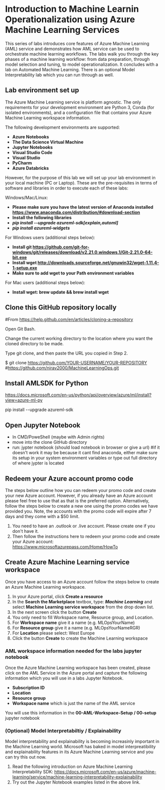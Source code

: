 # Introduction to Machine Learnin Operationalization using Azure Machine Learning Services
This series of labs introduces core features of Azure Machine Learning (AML) service and demonstrates how AML service can be used to orchestrate machine learning workflows. The labs walk you through the key phases of a machine learning workflow: from data preparation, through model selection and tuning, to model operationalization. It concludes with a lab on Automated Machine Learning. There is an optional Model Interpretability lab which you can run through as well.



## Lab environment set up

The Azure Machine Learning service is platform agnostic. The only requirements for your development environment are Python 3, Conda (for isolated environments), and a configuration file that contains your Azure Machine Learning workspace information.

The following development environments are supported: 
- **Azure Notebooks**
- **The Data Science Virtual Machine**
- **Jupyter Notebooks**
- **Visual Studio Code**
- **Visual Studio**
- **PyCharm**
- **Azure Databricks**

However, for the purpose of this lab we will set up your lab environment in your local machine (PC or Laptop). These are the pre-requisites in terms of software and libraries in order to execute each of these labs:

Windows/Mac/Linux:
 
- **Please make sure you have the latest version of Anaconda installed https://www.anaconda.com/distribution/#download-section**
- **Install the following libraries**
 - ***pip install --upgrade azureml-sdk[explain,automl]***
 - ***pip install azureml-widgets***

For Windows users (additional steps below):

- **Install git https://github.com/git-for-windows/git/releases/download/v2.21.0.windows.1/Git-2.21.0-64-bit.exe**
- **Install wget http://downloads.sourceforge.net/gnuwin32/wget-1.11.4-1-setup.exe**
- **Make sure to add wget to your Path environment variables**

For Mac users (additional steps below):

- **Install wget: brew update && brew install wget** 

## Clone this GitHub repository locally

#From https://help.github.com/en/articles/cloning-a-repository

Open Git Bash.

Change the current working directory to the location where you want the cloned directory to be made.

Type git clone, and then paste the URL you copied in Step 2.

$ git clone https://github.com/YOUR-USERNAME/YOUR-REPOSITORY  #https://github.com/nirav2000/MachineLearningOps.git

## Install AMLSDK for Python

https://docs.microsoft.com/en-us/python/api/overview/azure/ml/install?view=azure-ml-py

pip install --upgrade azureml-sdk

## Open Jupyter Notebook

- In CMD/PoweShell (maybe with Admin rights)
- move into the clone GitHub directory
- run: jypter notebook (should load notebook in browser or give a url) #if it doesn't work it may be because it cant find anaconda, either make sure its setup in your system environment variables or type out full directory of where jypter is located

## Redeem your Azure account promo code

The steps below outline how you can redeem your promo code and create your new Azure account. However, if you already have an Azure account please feel free to use that as that is the preferred option. Alternatively, follow the steps below to create a new one using the promo codes we have provided you. Note, the accounts with the promo code will expire after 7 days and they come with a $50 limit.

1. You need to have an .outlook or .live account. Please create one if you don't have it.
2. Then follow the instructions here to redeem your promo code and create your Azure account: https://www.microsoftazurepass.com/Home/HowTo


## Create Azure Machine Learning service workspace

Once you have access to an Azure account follow the steps below to create an Azure Machine Learning workspace.

1. In your Azure portal, click **Create a resource**
2. In the **Search the Marketplace** textbox, type: ***Machine Learning*** and select **Machine Learning service workspace** from the drop down list.
3. In the next screen click the button **Create**
4. You only need to fill Workspace name, Resource group, and Location.
5. For **Workspace name** give it a name (e.g. MLOpsYourName)
6. For **Resource group** give it a name (e.g. MLOpsYourNameRGR)
7. For **Location** please select: West Europe
8. Click the button **Create** to create the Machine Learning workspace

### AML workspace information needed for the labs jupyter notebook

Once the Azure Machine Learning workspace has been created, please click on the AML Service in the Azure portal and capture the following information which you will use in a labs Jupyter Notebook.
- **Subscription ID**
- **Location**
- **Resource group**
- **Workspace name** which is just the name of the AML service

You will use this information in the **00-AML-Workspace-Setup / 00-setup** jupyter notebook

### (Optional) Model Interpretabiltiy / Explainability

Model interpretability and explainability is becoming increasinly important in the Machine Learning world. Microsoft has baked in model interpreatibility and explainability features in its Azure Machine Learning service and you can try this out now. 

1. Read the following introduction on Azure Machine Learning Interpretability SDK: https://docs.microsoft.com/en-us/azure/machine-learning/service/machine-learning-interpretability-explainability
2. Try out the Jupyter Notebook examples listed in the above link.

